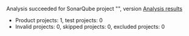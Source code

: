 Analysis succeeded for SonarQube project "", version  [Analysis results](http://localhost:9000/dashboard/index/6e31995a15f0ec36c1b7a6d7af6d25f51cdc5e9)
- Product projects: 1, test projects: 0
- Invalid projects: 0, skipped projects: 0, excluded projects: 0
